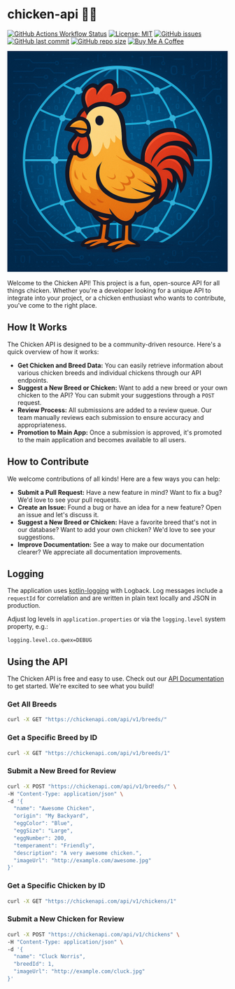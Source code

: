 # chicken-api 🐔🌐

[![GitHub Actions Workflow Status](https://img.shields.io/github/actions/workflow/status/qwex23/chicken-api/ci.yml)](https://github.com/qWeX23/chicken-api/actions/workflows/ci.yml)
[![License: MIT](https://img.shields.io/badge/License-MIT-yellow.svg)](https://opensource.org/licenses/MIT)
[![GitHub issues](https://img.shields.io/github/issues/qWeX23/chicken-api.svg)](https://github.com/qWeX23/chicken-api/issues)
[![GitHub last commit](https://img.shields.io/github/last-commit/qWeX23/chicken-api.svg)](https://github.com/qWeX23/chicken-api/commits/main)
[![GitHub repo size](https://img.shields.io/github/repo-size/qWeX23/chicken-api.svg)](https://github.com/qWeX23/chicken-api)
[![Buy Me A Coffee](https://img.shields.io/badge/Support%20the%20Flock-FF5F5F?style=for-the-badge&logo=buy-me-a-coffee&logoColor=white)](https://www.buymeacoffee.com/qwex)

![Chicken API Logo](images/logo.png)

Welcome to the Chicken API! This project is a fun, open-source API for all things chicken. Whether you're a developer looking for a unique API to integrate into your project, or a chicken enthusiast who wants to contribute, you've come to the right place.

## How It Works

The Chicken API is designed to be a community-driven resource. Here's a quick overview of how it works:

- **Get Chicken and Breed Data:** You can easily retrieve information about various chicken breeds and individual chickens through our API endpoints.
- **Suggest a New Breed or Chicken:** Want to add a new breed or your own chicken to the API? You can submit your suggestions through a `POST` request.
- **Review Process:** All submissions are added to a review queue. Our team manually reviews each submission to ensure accuracy and appropriateness.
- **Promotion to Main App:** Once a submission is approved, it's promoted to the main application and becomes available to all users.

## How to Contribute

We welcome contributions of all kinds! Here are a few ways you can help:

- **Submit a Pull Request:** Have a new feature in mind? Want to fix a bug? We'd love to see your pull requests.
- **Create an Issue:** Found a bug or have an idea for a new feature? Open an issue and let's discuss it.
- **Suggest a New Breed or Chicken:** Have a favorite breed that's not in our database? Want to add your own chicken? We'd love to see your suggestions.
- **Improve Documentation:** See a way to make our documentation clearer? We appreciate all documentation improvements.

## Logging

The application uses [kotlin-logging](https://github.com/MicroUtils/kotlin-logging) with Logback. Log messages include a `requestId` for correlation and are written in plain text locally and JSON in production.

Adjust log levels in `application.properties` or via the `logging.level` system property, e.g.:

```properties
logging.level.co.qwex=DEBUG
```

## Using the API

The Chicken API is free and easy to use. Check out our [API Documentation](https://chickenapi.com/swagger-ui/index.html) to get started. We're excited to see what you build!

### Get All Breeds

```bash
curl -X GET "https://chickenapi.com/api/v1/breeds/"
```

### Get a Specific Breed by ID

```bash
curl -X GET "https://chickenapi.com/api/v1/breeds/1"
```

### Submit a New Breed for Review

```bash
curl -X POST "https://chickenapi.com/api/v1/breeds/" \
-H "Content-Type: application/json" \
-d '{
  "name": "Awesome Chicken",
  "origin": "My Backyard",
  "eggColor": "Blue",
  "eggSize": "Large",
  "eggNumber": 200,
  "temperament": "Friendly",
  "description": "A very awesome chicken.",
  "imageUrl": "http://example.com/awesome.jpg"
}'
```

### Get a Specific Chicken by ID

```bash
curl -X GET "https://chickenapi.com/api/v1/chickens/1"
```

### Submit a New Chicken for Review

```bash
curl -X POST "https://chickenapi.com/api/v1/chickens" \
-H "Content-Type: application/json" \
-d '{
  "name": "Cluck Norris",
  "breedId": 1,
  "imageUrl": "http://example.com/cluck.jpg"
}'
```
